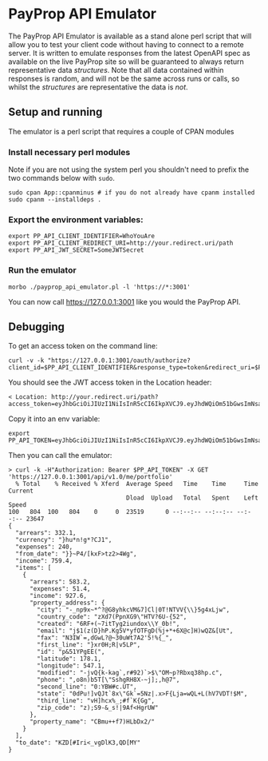 # PayProp API Emulator

The PayProp API Emulator is available as a stand alone perl script that will allow you to test your client code without having to connect to a remote server. It is written to emulate responses from the latest OpenAPI spec as available on the live PayProp site so will be guaranteed to always return representative data *structures*. Note that all data contained within responses is random, and will not be the same across runs or calls, so whilst the *structures* are representative the data is *not*.

## Setup and running

The emulator is a perl script that requires a couple of CPAN modules

### Install necessary perl modules

Note if you are not using the system perl you shouldn't need to prefix the two commands below with `sudo`.

```
sudo cpan App::cpanminus # if you do not already have cpanm installed
sudo cpanm --installdeps .
```

### Export the environment variables:

```
export PP_API_CLIENT_IDENTIFIER=WhoYouAre
export PP_API_CLIENT_REDIRECT_URI=http://your.redirect.uri/path
export PP_API_JWT_SECRET=SomeJWTSecret
```

### Run the emulator

```
morbo ./payprop_api_emulator.pl -l 'https://*:3001'
```

You can now call https://127.0.0.1:3001 like you would the PayProp API.

## Debugging

To get an access token on the command line:

```
curl -v -k "https://127.0.0.1:3001/oauth/authorize?client_id=$PP_API_CLIENT_IDENTIFIER&response_type=token&redirect_uri=$PP_API_CLIENT_REDIRECT_URI"
```

You should see the JWT access token in the Location header:

```
< Location: http://your.redirect.uri/path?access_token=eyJhbGciOiJIUzI1NiIsInR5cCI6IkpXVCJ9.eyJhdWQiOm51bGwsImNsaWVudCI6Ildob1lvdUFyZSIsImV4cCI6MTQ4NTM1ODU5MiwiaWF0IjoxNDg1MzU0OTkyLCJqdGkiOiJzUGY3bkFyZ2ZJSnJRR1pnSFgwQllCODYzcmpjTExtTiIsInNjb3BlcyI6W10sInR5cGUiOiJhY2Nlc3MiLCJ1c2VyX2lkIjpudWxsfQ.H1tD1H46XzBeaQ_iSvdks7oCk5NLX_v6ci_mbzQEjks&token_type=bearer&expires_in=3600
```

Copy it into an env variable:

```
export PP_API_TOKEN=eyJhbGciOiJIUzI1NiIsInR5cCI6IkpXVCJ9.eyJhdWQiOm51bGwsImNsaWVudCI6Ildob1lvdUFyZSIsImV4cCI6MTQ4NTM1ODU5MiwiaWF0IjoxNDg1MzU0OTkyLCJqdGkiOiJzUGY3bkFyZ2ZJSnJRR1pnSFgwQllCODYzcmpjTExtTiIsInNjb3BlcyI6W10sInR5cGUiOiJhY2Nlc3MiLCJ1c2VyX2lkIjpudWxsfQ.H1tD1H46XzBeaQ_iSvdks7oCk5NLX_v6ci_mbzQEjks
```

Then you can call the emulator:

```
> curl -k -H"Authorization: Bearer $PP_API_TOKEN" -X GET 'https://127.0.0.1:3001/api/v1.0/me/portfolio'
  % Total    % Received % Xferd  Average Speed   Time    Time     Time  Current
                                 Dload  Upload   Total   Spent    Left  Speed
100   804  100   804    0     0  23519      0 --:--:-- --:--:-- --:--:-- 23647
{
  "arrears": 332.1,
  "currency": "}hu*n!g*?CJ1",
  "expenses": 240,
  "from_date": "}}~P4/[kxF>tz2>4Wg",
  "income": 759.4,
  "items": [
    {
      "arrears": 583.2,
      "expenses": 51.4,
      "income": 927.6,
      "property_address": {
        "city": "-_np9x~*^?@G8yhkcVM&7]Cl|0T!NTVV{\\}5g4xLjw",
        "country_code": "zXd7(PpnXG9\"HTV?6U-{52",
        "created": "6RF+(~7itTyg2iundox\\Y_0b!",
        "email": "j$1(z(D}hP.Kg5V*yfOTFgD(%j+*+6X@c]H)wQZ&[Ut",
        "fax": "N3IW`=,dGwL?@~30uWt7A2'5!%{_",
        "first_line": "}xr0H;R|v5LP",
        "id": "p&51YPgEE(",
        "latitude": 178.1,
        "longitude": 547.1,
        "modified": "-jvQ{k-kag`,r#92)`>$\"OM~p?Rbxq38hp.c",
        "phone": ",o8n)b5T[\"SshgRH8X-~j];,h@7",
        "second_line": "0:YBW#c.UT",
        "state": "0dPu!]vQJt`8x\"Gk`=5Nz|.x>F{Lja=wQL+L(hV7VDT!$M",
        "third_line": "vH]hcx%_;#f`K{Gg",
        "zip_code": "z);S9-&_s!|9Af<HgrUW"
      },
      "property_name": "CBmu++f7)HLbDx2/"
    }
  ],
  "to_date": "KZD[#Iri<_vgDlK3,QD[MY"
}
```
